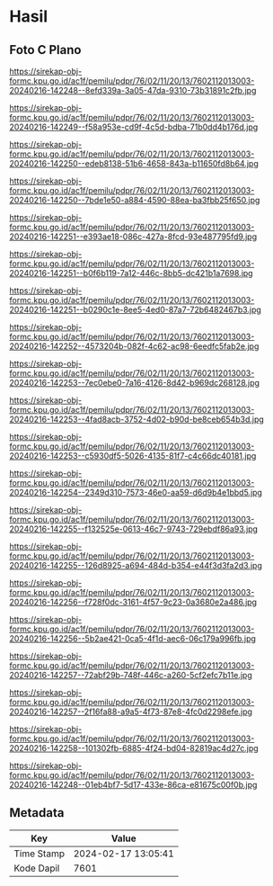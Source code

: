 # Hasil

## Foto C Plano

https://sirekap-obj-formc.kpu.go.id/ac1f/pemilu/pdpr/76/02/11/20/13/7602112013003-20240216-142248--8efd339a-3a05-47da-9310-73b31891c2fb.jpg

https://sirekap-obj-formc.kpu.go.id/ac1f/pemilu/pdpr/76/02/11/20/13/7602112013003-20240216-142249--f58a953e-cd9f-4c5d-bdba-71b0dd4b176d.jpg

https://sirekap-obj-formc.kpu.go.id/ac1f/pemilu/pdpr/76/02/11/20/13/7602112013003-20240216-142250--edeb8138-51b6-4658-843a-b11650fd8b64.jpg

https://sirekap-obj-formc.kpu.go.id/ac1f/pemilu/pdpr/76/02/11/20/13/7602112013003-20240216-142250--7bde1e50-a884-4590-88ea-ba3fbb25f650.jpg

https://sirekap-obj-formc.kpu.go.id/ac1f/pemilu/pdpr/76/02/11/20/13/7602112013003-20240216-142251--e393ae18-086c-427a-8fcd-93e487795fd9.jpg

https://sirekap-obj-formc.kpu.go.id/ac1f/pemilu/pdpr/76/02/11/20/13/7602112013003-20240216-142251--b0f6b119-7a12-446c-8bb5-dc421b1a7698.jpg

https://sirekap-obj-formc.kpu.go.id/ac1f/pemilu/pdpr/76/02/11/20/13/7602112013003-20240216-142251--b0290c1e-8ee5-4ed0-87a7-72b6482467b3.jpg

https://sirekap-obj-formc.kpu.go.id/ac1f/pemilu/pdpr/76/02/11/20/13/7602112013003-20240216-142252--4573204b-082f-4c62-ac98-6eedfc5fab2e.jpg

https://sirekap-obj-formc.kpu.go.id/ac1f/pemilu/pdpr/76/02/11/20/13/7602112013003-20240216-142253--7ec0ebe0-7a16-4126-8d42-b969dc268128.jpg

https://sirekap-obj-formc.kpu.go.id/ac1f/pemilu/pdpr/76/02/11/20/13/7602112013003-20240216-142253--4fad8acb-3752-4d02-b90d-be8ceb654b3d.jpg

https://sirekap-obj-formc.kpu.go.id/ac1f/pemilu/pdpr/76/02/11/20/13/7602112013003-20240216-142253--c5930df5-5026-4135-81f7-c4c66dc40181.jpg

https://sirekap-obj-formc.kpu.go.id/ac1f/pemilu/pdpr/76/02/11/20/13/7602112013003-20240216-142254--2349d310-7573-46e0-aa59-d6d9b4e1bbd5.jpg

https://sirekap-obj-formc.kpu.go.id/ac1f/pemilu/pdpr/76/02/11/20/13/7602112013003-20240216-142255--f132525e-0613-46c7-9743-729ebdf86a93.jpg

https://sirekap-obj-formc.kpu.go.id/ac1f/pemilu/pdpr/76/02/11/20/13/7602112013003-20240216-142255--126d8925-a694-484d-b354-e44f3d3fa2d3.jpg

https://sirekap-obj-formc.kpu.go.id/ac1f/pemilu/pdpr/76/02/11/20/13/7602112013003-20240216-142256--f728f0dc-3161-4f57-9c23-0a3680e2a486.jpg

https://sirekap-obj-formc.kpu.go.id/ac1f/pemilu/pdpr/76/02/11/20/13/7602112013003-20240216-142256--5b2ae421-0ca5-4f1d-aec6-06c179a996fb.jpg

https://sirekap-obj-formc.kpu.go.id/ac1f/pemilu/pdpr/76/02/11/20/13/7602112013003-20240216-142257--72abf29b-748f-446c-a260-5cf2efc7b11e.jpg

https://sirekap-obj-formc.kpu.go.id/ac1f/pemilu/pdpr/76/02/11/20/13/7602112013003-20240216-142257--2f16fa88-a9a5-4f73-87e8-4fc0d2298efe.jpg

https://sirekap-obj-formc.kpu.go.id/ac1f/pemilu/pdpr/76/02/11/20/13/7602112013003-20240216-142258--101302fb-6885-4f24-bd04-82819ac4d27c.jpg

https://sirekap-obj-formc.kpu.go.id/ac1f/pemilu/pdpr/76/02/11/20/13/7602112013003-20240216-142248--01eb4bf7-5d17-433e-86ca-e81675c00f0b.jpg


## Metadata

| Key        | Value               |
| ---------- | ------------------- |
| Time Stamp | 2024-02-17 13:05:41 |
| Kode Dapil | 7601                |



